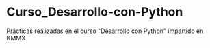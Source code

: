 # Curso_Desarrollo-con-Python
Prácticas realizadas en el curso "Desarrollo con Python" impartido en KMMX
